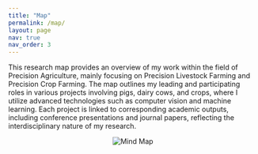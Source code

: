 ```yaml
---
title: "Map"
permalink: /map/
layout: page
nav: true
nav_order: 3
---
```


This research map provides an overview of my work within the field of Precision Agriculture, mainly focusing on Precision Livestock Farming and Precision Crop Farming. The map outlines my leading and participating roles in various projects involving pigs, dairy cows, and crops, where I utilize advanced technologies such as computer vision and machine learning. Each project is linked to corresponding academic outputs, including conference presentations and journal papers, reflecting the interdisciplinary nature of my research. 

<div style="text-align: center;">
  <img src="{{ site.baseurl }}/assets/img/PrecisionAgriculture.svg" alt="Mind Map" style="max-width: 100%; height: auto;">
</div>

<!-- Embed the XMind Viewer -->

<div style="max-width: 1280px">
  <div id="mount"></div> <!-- The xmind map will be embedded here -->
</div>

<script src="xmind-embed-viewer.js"></script>
<script>
  const init = async () => {
    const res = await fetch('/assets/img/research_map.xmind');  // Adjust the path to your xmind file if necessary
    const viewer = new XMindEmbedViewer({
      el: '#mount',
      file: await res.arrayBuffer(),
      region: 'global',
      styles: {
        'height': '500px',
        'width': '100%'
      }
    });

    viewer.addEventListener('map-ready', () => console.log('Map is ready'));
  }

  init();
</script>

